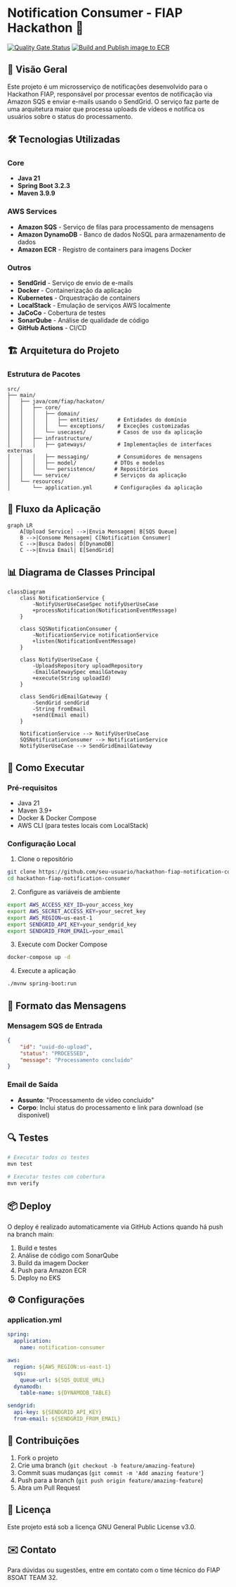 # Notification Consumer - FIAP Hackathon 🚀
[![Quality Gate Status](https://sonarcloud.io/api/project_badges/measure?project=fiap-8soat-tc-one_hackathon-fiap-notification-consumer&metric=alert_status)](https://sonarcloud.io/summary/new_code?id=fiap-8soat-tc-one_hackathon-fiap-notification-consumer)
[![Build and Publish image to ECR](https://github.com/fiap-8soat-tc-one/hackathon-fiap-notification-consumer/actions/workflows/build.yml/badge.svg)](https://github.com/fiap-8soat-tc-one/hackathon-fiap-notification-consumer/actions/workflows/build.yml)

## 📘 Visão Geral

Este projeto é um microsserviço de notificações desenvolvido para o Hackathon FIAP, responsável por processar eventos de notificação via Amazon SQS e enviar e-mails usando o SendGrid. O serviço faz parte de uma arquitetura maior que processa uploads de vídeos e notifica os usuários sobre o status do processamento.

## 🛠️ Tecnologias Utilizadas

### Core
- **Java 21**
- **Spring Boot 3.2.3**
- **Maven 3.9.9**

### AWS Services
- **Amazon SQS** - Serviço de filas para processamento de mensagens
- **Amazon DynamoDB** - Banco de dados NoSQL para armazenamento de dados
- **Amazon ECR** - Registro de containers para imagens Docker

### Outros
- **SendGrid** - Serviço de envio de e-mails
- **Docker** - Containerização da aplicação
- **Kubernetes** - Orquestração de containers
- **LocalStack** - Emulação de serviços AWS localmente
- **JaCoCo** - Cobertura de testes
- **SonarQube** - Análise de qualidade de código
- **GitHub Actions** - CI/CD

## 🏗️ Arquitetura do Projeto

### Estrutura de Pacotes
```
src/
├── main/
│   ├── java/com/fiap/hackaton/
│   │   ├── core/
│   │   │   ├── domain/
│   │   │   │   ├── entities/      # Entidades do domínio
│   │   │   │   └── exceptions/    # Exceções customizadas
│   │   │   └── usecases/          # Casos de uso da aplicação
│   │   ├── infrastructure/
│   │   │   ├── gateways/          # Implementações de interfaces externas
│   │   │   ├── messaging/         # Consumidores de mensagens
│   │   │   ├── model/            # DTOs e modelos
│   │   │   └── persistence/      # Repositórios
│   │   └── service/              # Serviços da aplicação
│   └── resources/
│       └── application.yml       # Configurações da aplicação
```

## 🔄 Fluxo da Aplicação

```mermaid
graph LR
    A[Upload Service] -->|Envia Mensagem| B[SQS Queue]
    B -->|Consome Mensagem| C[Notification Consumer]
    C -->|Busca Dados| D[DynamoDB]
    C -->|Envia Email| E[SendGrid]
```

## 📊 Diagrama de Classes Principal

```mermaid
classDiagram
    class NotificationService {
        -NotifyUserUseCaseSpec notifyUserUseCase
        +processNotification(NotificationEventMessage)
    }
    
    class SQSNotificationConsumer {
        -NotificationService notificationService
        +listen(NotificationEventMessage)
    }
    
    class NotifyUserUseCase {
        -UploadsRepository uploadRepository
        -EmailGatewaySpec emailGateway
        +execute(String uploadId)
    }
    
    class SendGridEmailGateway {
        -SendGrid sendGrid
        -String fromEmail
        +send(Email email)
    }
    
    NotificationService --> NotifyUserUseCase
    SQSNotificationConsumer --> NotificationService
    NotifyUserUseCase --> SendGridEmailGateway
```

## 🚀 Como Executar

### Pré-requisitos
- Java 21
- Maven 3.9+
- Docker & Docker Compose
- AWS CLI (para testes locais com LocalStack)

### Configuração Local

1. Clone o repositório
```bash
git clone https://github.com/seu-usuario/hackathon-fiap-notification-consumer.git
cd hackathon-fiap-notification-consumer
```

2. Configure as variáveis de ambiente
```bash
export AWS_ACCESS_KEY_ID=your_access_key
export AWS_SECRET_ACCESS_KEY=your_secret_key
export AWS_REGION=us-east-1
export SENDGRID_API_KEY=your_sendgrid_key
export SENDGRID_FROM_EMAIL=your_email
```

3. Execute com Docker Compose
```bash
docker-compose up -d
```

4. Execute a aplicação
```bash
./mvnw spring-boot:run
```

## 📧 Formato das Mensagens

### Mensagem SQS de Entrada
```json
{
    "id": "uuid-do-upload",
    "status": "PROCESSED",
    "message": "Processamento concluído"
}
```

### Email de Saída
- **Assunto**: "Processamento de video concluido"
- **Corpo**: Inclui status do processamento e link para download (se disponível)

## 🔍 Testes

```bash
# Executar todos os testes
mvn test

# Executar testes com cobertura
mvn verify
```

## 📦 Deploy

O deploy é realizado automaticamente via GitHub Actions quando há push na branch main:

1. Build e testes
2. Análise de código com SonarQube
3. Build da imagem Docker
4. Push para Amazon ECR
5. Deploy no EKS

## ⚙️ Configurações

### application.yml
```yaml
spring:
  application:
    name: notification-consumer

aws:
  region: ${AWS_REGION:us-east-1}
  sqs:
    queue-url: ${SQS_QUEUE_URL}
  dynamodb:
    table-name: ${DYNAMODB_TABLE}

sendgrid:
  api-key: ${SENDGRID_API_KEY}
  from-email: ${SENDGRID_FROM_EMAIL}
```

## 🤝 Contribuições

1. Fork o projeto
2. Crie uma branch (`git checkout -b feature/amazing-feature`)
3. Commit suas mudanças (`git commit -m 'Add amazing feature'`)
4. Push para a branch (`git push origin feature/amazing-feature`)
5. Abra um Pull Request

## 📝 Licença

Este projeto está sob a licença GNU General Public License v3.0.

## ✉️ Contato

Para dúvidas ou sugestões, entre em contato com o time técnico do FIAP 8SOAT TEAM 32.